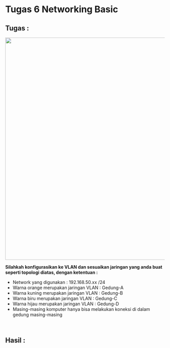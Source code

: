 # Tugas 6 Networking Basic

## Tugas :
<p align="center"><img src="https://lh3.googleusercontent.com/zNsqoYDhl1luREdnv1DuUVzJoOcRul-RycvPMaM-7pbPneOf9I-GtoQFl7RHcCP_Lgtj7zxA_I_qwP6YPJz1r6vcBNlOKy60xHewFAo7nrWOr6PMvz7J97Tp9oZOVH4Kk68XlpbK" width="700"/></div></p>

**Silahkah konfigurasikan ke VLAN dan sesuaikan jaringan yang anda buat seperti topologi diatas, dengan ketentuan :**

- Network yang digunakan : 192.168.50.xx /24
- Warna orange merupakan jaringan VLAN : Gedung-A
- Warna kuning merupakan jaringan VLAN : Gedung-B
- Warna biru merupakan jaringan VLAN : Gedung-C
- Warna hijau merupakan jaringan VLAN : Gedung-D
- Masing-masing komputer hanya bisa melakukan koneksi di dalam gedung masing-masing

<br>

## Hasil :
